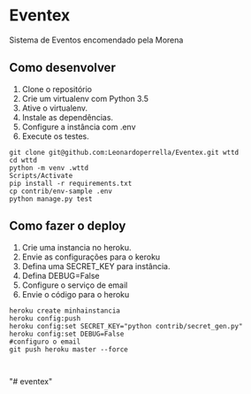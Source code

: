 # Eventex

Sistema de Eventos encomendado pela Morena

## Como desenvolver


1. Clone o repositório
2. Crie um virtualenv com Python 3.5
3. Ative o virtualenv.
4. Instale as dependências.
5. Configure a instância com .env
6. Execute os testes.

```console
git clone git@github.com:Leonardoperrella/Eventex.git wttd
cd wttd
python -m venv .wttd
Scripts/Activate
pip install -r requirements.txt
cp contrib/env-sample .env
python manage.py test

```


## Como fazer o deploy

1. Crie uma instancia no heroku.
2. Envie as configurações para o keroku
3. Defina uma SECRET_KEY para instância.
4. Defina DEBUG=False
5. Configure o serviço de email
6. Envie o código para o heroku

```console
heroku create minhainstancia
heroku config:push
heroku config:set SECRET_KEY="python contrib/secret_gen.py" 
heroku config:set DEBUG=False
#configuro o email
git push heroku master --force



```

"# eventex" 
